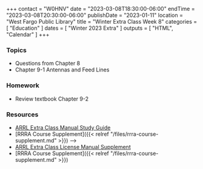 +++
contact = "W0HNV"
date = "2023-03-08T18:30:00-06:00"
endTime = "2023-03-08T20:30:00-06:00"
publishDate = "2023-01-11"
location = "West Fargo Public Library"
title = "Winter Extra Class Week 8"
categories = [ "Education" ]
dates = [ "Winter 2023 Extra" ]
outputs = [ "HTML", "Calendar" ]
+++
### Topics

* Questions from Chapter 8
* Chapter 9-1 Antennas and Feed Lines

### Homework

* Review textbook Chapter 9-2

### Resources

* [ARRL Extra Class Manual Study Guide](http://www.arrl.org/files/file/Extra%20Class%20License%20Manual/ECLM%2011th%20edition/ECLM%202316%20Studyguide.pdf)
* [RRRA Course Supplement]({{< relref "/files/rrra-course-supplement.md" >}})
-->
* [ARRL Extra Class License Manual Supplement](http://www.arrl.org/extra-class-license-manual)
* [RRRA Course Supplement]({{< relref "/files/rrra-course-supplement.md" >}})

